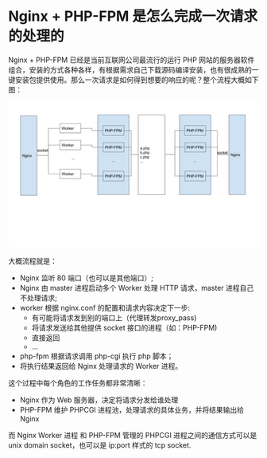 # Nginx + PHP-FPM 是怎么完成一次请求的处理的

Nginx + PHP-FPM 已经是当前互联网公司最流行的运行 PHP 网站的服务器软件组合，安装的方式各种各样，有根据需求自己下载源码编译安装，也有很成熟的一键安装包提供使用。那么一次请求是如何得到想要的响应的呢？整个流程大概如下图：

![](/assets/Nginx-PHP-Workflow.png)

大概流程就是：

* Nginx 监听 80 端口（也可以是其他端口）;
* Nginx 由 master 进程启动多个 Worker 处理 HTTP 请求，master 进程自己不处理请求;
* worker 根据 nginx.conf 的配置和请求内容决定下一步:
  * 有可能将请求发到别的端口上（代理转发proxy\_pass\)
  * 将请求发送给其他提供 socket 接口的进程（如：PHP-FPM\)
  * 直接返回
  * ...
* php-fpm 根据请求调用 php-cgi 执行 php 脚本；
* 将执行结果返回给 Nginx 处理请求的 Worker 进程。

这个过程中每个角色的工作任务都非常清晰：

* Nginx 作为 Web 服务器，决定将请求分发给谁处理
* PHP-FPM 维护 PHPCGI 进程池，处理请求的具体业务，并将结果输出给 Nginx

而 Nginx Worker 进程 和 PHP-FPM 管理的 PHPCGI 进程之间的通信方式可以是 unix domain socket，也可以是 ip:port 样式的 tcp socket.

